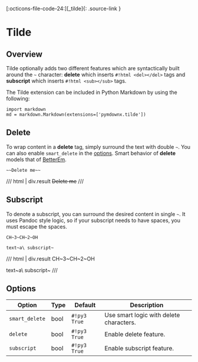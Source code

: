 [:octicons-file-code-24:][_tilde]{: .source-link }

# Tilde

## Overview

Tilde optionally adds two different features which are syntactically built around the `~` character: **delete** which
inserts `#!html <del></del>` tags and **subscript** which inserts `#!html <sub></sub>` tags.

The Tilde extension can be included in Python Markdown by using the following:

```py3
import markdown
md = markdown.Markdown(extensions=['pymdownx.tilde'])
```

## Delete

To wrap content in a **delete** tag, simply surround the text with double `~`. You can also enable `smart_delete` in the
[options](#options). Smart behavior of **delete** models that of [BetterEm](betterem.md#rules).

```text title="Delete"
~~Delete me~~
```

/// html | div.result
~~Delete me~~
///

## Subscript

To denote a subscript, you can surround the desired content in single `~`.  It uses Pandoc style logic, so if your
subscript needs to have spaces, you must escape the spaces.

```text title="Subscript"
CH~3~CH~2~OH

text~a\ subscript~
```

/// html | div.result
CH~3~CH~2~OH

text~a\ subscript~
///

## Options

Option         | Type | Default     | Description
-------------- | ---- | ----------- | -----------
`smart_delete` | bool | `#!py3 True` | Use smart logic with delete characters.
`delete`       | bool | `#!py3 True` | Enable delete feature.
`subscript`    | bool | `#!py3 True` | Enable subscript feature.
